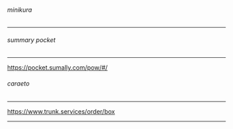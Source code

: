 ###### minikura
---



###### summary pocket
---
https://pocket.sumally.com/pow/#/


###### caraeto
---
https://www.trunk.services/order/box


---

```
```

```
```

```
```

